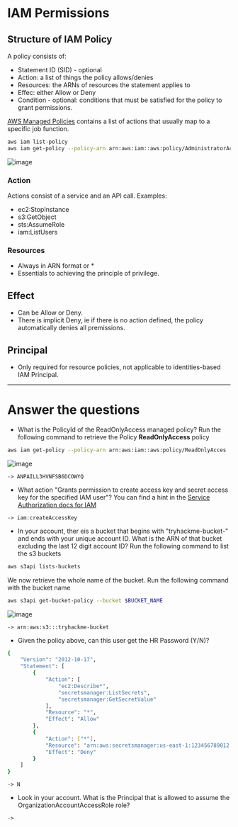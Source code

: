 # IAM Permissions

## Structure of IAM Policy
A policy consists of:
- Statement ID (SID) - optional
- Action: a list of things the policy allows/denies
- Resources: the ARNs of resources the statement applies to
- Effec: either Allow or Deny
- Condition - optional: conditions that must be satisfied for the policy to grant permissions.

[AWS Managed Policies](https://docs.aws.amazon.com/IAM/latest/UserGuide/access_policies_managed-vs-inline.html#aws-managed-policies) contains a list of actions that usually map to a specific job function.
```bash
aws iam list-policy
aws iam get-policy --policy-arn arn:aws:iam::aws:policy/AdministratorAccess
```

![image](https://github.com/hhphu/InfoSec/assets/45286750/e2af6f25-18b5-4cb3-9b9c-94cf58583dd4)


### Action
Actions consist of a service and an API call. Examples:
- ec2:StopInstance
- s3:GetObject
- sts:AssumeRole
- iam:ListUsers

### Resources
- Always in ARN format or *
- Essentials to achieving the principle of privilege. 

## Effect
- Can be Allow or Deny.
- There is implicit Deny, ie if there is no action defined, the policy automatically denies all premissions.

## Principal
- Only required for resource policies, not applicable to identities-based IAM Principal.


-----
# Answer the questions
- What is the PolicyId of the ReadOnlyAccess managed policy?
Run the following command to retrieve the Policy **ReadOnlyAccess** policy
```bash
aws iam get-policy --policy-arn arn:aws:iam::aws:policy/ReadOnlyAcces
```

![image](https://github.com/hhphu/InfoSec/assets/45286750/04782b03-2487-4907-af41-23233cf895a9)

`-> ANPAILL3HVNFSB6DCOWYQ`

- What action "Grants permission to create access key and secret access key for the specified IAM user"? You can find a hint in the [Service Authorization docs for IAM](https://docs.aws.amazon.com/service-authorization/latest/reference/reference.html)

`-> iam:createAccessKey`

- In your account, ther eis a bucket that begins with "tryhackme-bucket-" and ends with your unique account ID. What is the ARN of that bucket excluding the last 12 digit account ID?
Run the following command to list the s3 buckets
```bash
aws s3api lists-buckets
```
We now retrieve the whole name of the bucket. Run the following command with the bucket name
```bash
aws s3api get-bucket-policy --bucket $BUCKET_NAME
```

![image](https://github.com/hhphu/InfoSec/assets/45286750/3cfd24df-cb06-4465-a686-3be06b0fe365)

`-> arn:aws:s3:::tryhackme-bucket`

- Given the policy above, can this user get the HR Password (Y/N)?
```bash
{
    "Version": "2012-10-17",
    "Statement": [
        {
            "Action": [
                "ec2:Describe*",
                "secretsmanager:ListSecrets",
                "secretsmanager:GetSecretValue"
            ],
            "Resource": "*",
            "Effect": "Allow"
        },
        {
            "Action": ["*"],
            "Resource": "arn:aws:secretsmanager:us-east-1:123456789012:secret:HR-Passwords*",
            "Effect": "Deny"
        }
    ]
}
```
`-> N`

- Look in your account. What is the Principal that is allowed to assume the OrganizationAccountAccessRole role?

`-> `
